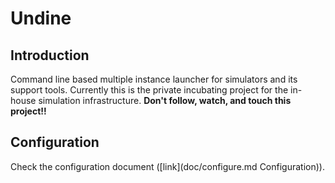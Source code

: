 # Undine

## Introduction

Command line based multiple instance launcher for simulators and its support
tools. Currently this is the private incubating project for the in-house
simulation infrastructure. **Don't follow, watch, and touch this project!!**

## Configuration

Check the configuration document ([link](doc/configure.md Configuration)).

